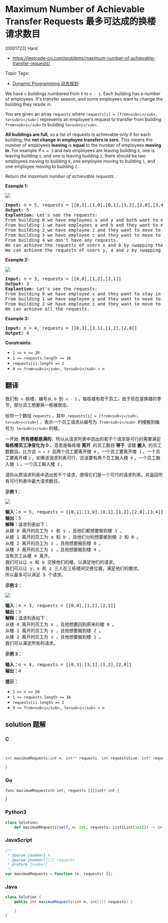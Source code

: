 # Maximum Number of Achievable Transfer Requests 最多可达成的换楼请求数目

[0001723] Hard

- https://leetcode-cn.com/problems/maximum-number-of-achievable-transfer-requests/

Topic Tags:

- [Dynamic Programming 动态规划](https://leetcode-cn.com/tag/dynamic-programming/)

We have `n` buildings numbered from `0` to `n - 1`. Each building has a number of employees. It's transfer season, and some employees want to change the building they reside in.

You are given an array `requests` where `requests[i] = [from<sub>i</sub>, to<sub>i</sub>]` represents an employee's request to transfer from building `from<sub>i</sub>` to building `to<sub>i</sub>`.

**All buildings are full**, so a list of requests is achievable only if for each building, the **net change in employee transfers is zero**. This means the number of employees **leaving** is **equal** to the number of employees **moving in**. For example if `n = 3` and two employees are leaving building `0`, one is leaving building `1`, and one is leaving building `2`, there should be two employees moving to building `0`, one employee moving to building `1`, and one employee moving to building `2`.

Return _the maximum number of achievable requests_.

**Example 1:**

![](https://assets.leetcode.com/uploads/2020/09/10/move1.jpg)

<pre><strong>Input:</strong> n = 5, requests = [[0,1],[1,0],[0,1],[1,2],[2,0],[3,4]]
<strong>Output:</strong> 5
<strong>Explantion:</strong> Let's see the requests:
From building 0 we have employees x and y and both want to move to building 1.
From building 1 we have employees a and b and they want to move to buildings 2 and 0 respectively.
From building 2 we have employee z and they want to move to building 0.
From building 3 we have employee c and they want to move to building 4.
From building 4 we don't have any requests.
We can achieve the requests of users x and b by swapping their places.
We can achieve the requests of users y, a and z by swapping the places in the 3 buildings.
</pre>

**Example 2:**

![](https://assets.leetcode.com/uploads/2020/09/10/move2.jpg)

<pre><strong>Input:</strong> n = 3, requests = [[0,0],[1,2],[2,1]]
<strong>Output:</strong> 3
<strong>Explantion:</strong> Let's see the requests:
From building 0 we have employee x and they want to stay in the same building 0.
From building 1 we have employee y and they want to move to building 2.
From building 2 we have employee z and they want to move to building 1.
We can achieve all the requests. </pre>

**Example 3:**

<pre><strong>Input:</strong> n = 4, requests = [[0,3],[3,1],[1,2],[2,0]]
<strong>Output:</strong> 4
</pre>

**Constraints:**

- `1 <= n <= 20`
- `1 <= requests.length <= 16`
- `requests[i].length == 2`
- `0 <= from<sub>i</sub>, to<sub>i</sub> < n`

## 翻译

我们有  `n`  栋楼，编号从  `0`  到  `n - 1` 。每栋楼有若干员工。由于现在是换楼的季节，部分员工想要换一栋楼居住。

给你一个数组 `requests` ，其中  `requests[i] = [from<sub>i</sub>, to<sub>i</sub>]` ，表示一个员工请求从编号为  `from<sub>i</sub>`  的楼搬到编号为  `to<sub>i</sub>` 的楼。

一开始  **所有楼都是满的**，所以从请求列表中选出的若干个请求是可行的需要满足 **每栋楼员工净变化为 0** 。意思是每栋楼 **离开**  的员工数目 **等于**  该楼 **搬入**  的员工数数目。比方说  `n = 3`  且两个员工要离开楼  `0` ，一个员工要离开楼  `1` ，一个员工要离开楼 `2` ，如果该请求列表可行，应该要有两个员工搬入楼  `0` ，一个员工搬入楼  `1` ，一个员工搬入楼  `2` 。

请你从原请求列表中选出若干个请求，使得它们是一个可行的请求列表，并返回所有可行列表中最大请求数目。

**示例 1：**

![](https://assets.leetcode-cn.com/aliyun-lc-upload/uploads/2020/09/26/move1.jpg)

<pre><strong>输入：</strong>n = 5, requests = [[0,1],[1,0],[0,1],[1,2],[2,0],[3,4]]
<strong>输出：</strong>5
<strong>解释：</strong>请求列表如下：
从楼 0 离开的员工为 x 和 y ，且他们都想要搬到楼 1 。
从楼 1 离开的员工为 a 和 b ，且他们分别想要搬到楼 2 和 0 。
从楼 2 离开的员工为 z ，且他想要搬到楼 0 。
从楼 3 离开的员工为 c ，且他想要搬到楼 4 。
没有员工从楼 4 离开。
我们可以让 x 和 b 交换他们的楼，以满足他们的请求。
我们可以让 y，a 和 z 三人在三栋楼间交换位置，满足他们的要求。
所以最多可以满足 5 个请求。</pre>

**示例 2：**

![](https://assets.leetcode-cn.com/aliyun-lc-upload/uploads/2020/09/26/move2.jpg)

<pre><strong>输入：</strong>n = 3, requests = [[0,0],[1,2],[2,1]]
<strong>输出：</strong>3
<strong>解释：</strong>请求列表如下：
从楼 0 离开的员工为 x ，且他想要回到原来的楼 0 。
从楼 1 离开的员工为 y ，且他想要搬到楼 2 。
从楼 2 离开的员工为 z ，且他想要搬到楼 1 。
我们可以满足所有的请求。</pre>

**示例 3：**

<pre><strong>输入：</strong>n = 4, requests = [[0,3],[3,1],[1,2],[2,0]]
<strong>输出：</strong>4
</pre>

**提示：**

- `1 <= n <= 20`
- `1 <= requests.length <= 16`
- `requests[i].length == 2`
- `0 <= from<sub>i</sub>, to<sub>i</sub> < n`

## solution 题解

### C

```c


int maximumRequests(int n, int** requests, int requestsSize, int* requestsColSize){

}
```

### Go

```golang
func maximumRequests(n int, requests [][]int) int {

}
```

### Python3

```python
class Solution:
    def maximumRequests(self, n: int, requests: List[List[int]]) -> int:
```

### JavaScript

```javascript
/**
 * @param {number} n
 * @param {number[][]} requests
 * @return {number}
 */
var maximumRequests = function (n, requests) {};
```

### Java

```java
class Solution {
    public int maximumRequests(int n, int[][] requests) {

    }
}
```
